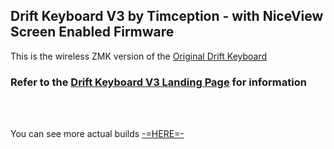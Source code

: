 ## Drift Keyboard V3 by Timception - with NiceView Screen Enabled Firmware  
This is the wireless ZMK version of the [Original Drift Keyboard](https://github.com/Timception/Drift)  

### Refer to the [Drift Keyboard V3 Landing Page](https://github.com/Timception/zmk-config-drift-v3-editor) for information  
<br/><br/>  

You can see more actual builds [-=HERE=-](https://www.instagram.com/majin.keyboards)  
